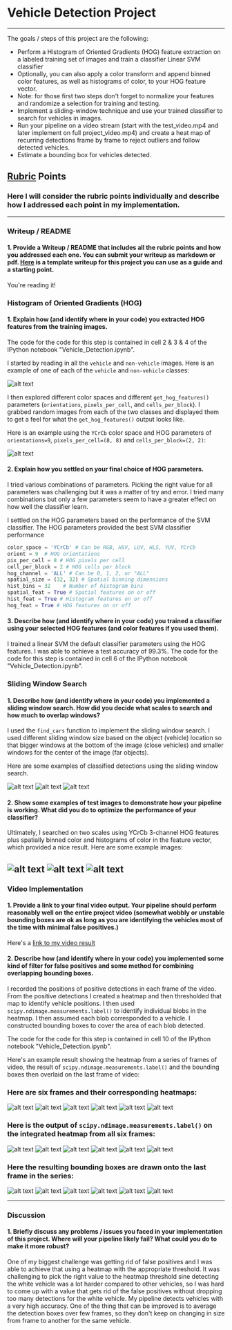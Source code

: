 # **Vehicle Detection Project**
---

The goals / steps of this project are the following:

* Perform a Histogram of Oriented Gradients (HOG) feature extraction on a labeled training set of images and train a classifier Linear SVM classifier
* Optionally, you can also apply a color transform and append binned color features, as well as histograms of color, to your HOG feature vector. 
* Note: for those first two steps don't forget to normalize your features and randomize a selection for training and testing.
* Implement a sliding-window technique and use your trained classifier to search for vehicles in images.
* Run your pipeline on a video stream (start with the test_video.mp4 and later implement on full project_video.mp4) and create a heat map of recurring detections frame by frame to reject outliers and follow detected vehicles.
* Estimate a bounding box for vehicles detected.

[//]: # (Image References)
[image1]: ./examples/car_not_car.JPG
[image2]: ./examples/HOG_example.jpg
[image3]: ./examples/sliding_windows_1.jpg
[image4]: ./examples/sliding_windows_2.jpg
[image5]: ./examples/sliding_windows_3.jpg
[image6]: ./examples/sliding_windows_4.jpg
[image7]: ./examples/sliding_windows_5.jpg
[image8]: ./examples/sliding_windows_6.jpg
[image9]: ./examples/bboxes_and_heat_1.jpg
[image10]: ./examples/bboxes_and_heat_2.jpg
[image11]: ./examples/bboxes_and_heat_3.jpg
[image12]: ./examples/bboxes_and_heat_4.jpg
[image13]: ./examples/bboxes_and_heat_5.jpg
[image14]: ./examples/bboxes_and_heat_6.jpg
[image15]: ./examples/labels_map_1.jpg
[image16]: ./examples/labels_map_2.jpg
[image17]: ./examples/labels_map_3.jpg
[image18]: ./examples/labels_map_4.jpg
[image19]: ./examples/labels_map_5.jpg
[image20]: ./examples/labels_map_6.jpg
[image21]: ./examples/output_bboxes_1.jpg
[image22]: ./examples/output_bboxes_2.jpg
[image23]: ./examples/output_bboxes_3.jpg
[image24]: ./examples/output_bboxes_4.jpg
[image25]: ./examples/output_bboxes_5.jpg
[image26]: ./examples/output_bboxes_6.jpg
[video1]: ./project_video_with_lanelines_output.mp4

## [Rubric](https://review.udacity.com/#!/rubrics/513/view) Points
### Here I will consider the rubric points individually and describe how I addressed each point in my implementation.  

---
### Writeup / README

#### 1. Provide a Writeup / README that includes all the rubric points and how you addressed each one.  You can submit your writeup as markdown or pdf.  [Here](https://github.com/udacity/CarND-Vehicle-Detection/blob/master/writeup_template.md) is a template writeup for this project you can use as a guide and a starting point.  

You're reading it!

### Histogram of Oriented Gradients (HOG)

#### 1. Explain how (and identify where in your code) you extracted HOG features from the training images.

The code for the code for this step is contained in cell 2 & 3 & 4 of the IPython notebook "Vehicle_Detection.ipynb".

I started by reading in all the `vehicle` and `non-vehicle` images.  Here is an example of one of each of the `vehicle` and `non-vehicle` classes:

![alt text][image1]

I then explored different color spaces and different `get_hog_features()` parameters (`orientations`, `pixels_per_cell`, and `cells_per_block`).  I grabbed random images from each of the two classes and displayed them to get a feel for what the `get_hog_features()` output looks like.

Here is an example using the `YCrCb` color space and HOG parameters of `orientations=9`, `pixels_per_cell=(8, 8)` and `cells_per_block=(2, 2)`:


![alt text][image2]

#### 2. Explain how you settled on your final choice of HOG parameters.

I tried various combinations of parameters. Picking the right value for all parameters was challenging but it was a matter of try and error. I tried many combinations but only a few parameters seem to have a greater effect on how well the classifier learn. 

I settled on the HOG parameters based on the performance of the SVM classifier. The HOG parameters provided the best SVM classifier performance

```python
color_space = 'YCrCb' # Can be RGB, HSV, LUV, HLS, YUV, YCrCb
orient = 9  # HOG orientations
pix_per_cell = 8 # HOG pixels per cell
cell_per_block = 2 # HOG cells per block
hog_channel = 'ALL' # Can be 0, 1, 2, or "ALL"
spatial_size = (32, 32) # Spatial binning dimensions
hist_bins = 32    # Number of histogram bins
spatial_feat = True # Spatial features on or off
hist_feat = True # Histogram features on or off
hog_feat = True # HOG features on or off
```

#### 3. Describe how (and identify where in your code) you trained a classifier using your selected HOG features (and color features if you used them).

I trained a linear SVM the default classifier parameters using the HOG features. I was able to achieve a test accuracy of 99.3%. The code for the code for this step is contained in cell 6 of the IPython notebook "Vehicle_Detection.ipynb".

### Sliding Window Search

#### 1. Describe how (and identify where in your code) you implemented a sliding window search.  How did you decide what scales to search and how much to overlap windows?

I used the `find_cars` function to implement the sliding window search. I used different sliding window size based on the object (vehicle) location so that bigger windows at the bottom of the image (close vehicles) and smaller windows for the center of the image (far objects). 

Here are some examples of classified detections using the sliding window search.

![alt text][image3]
![alt text][image4]
![alt text][image5]

#### 2. Show some examples of test images to demonstrate how your pipeline is working.  What did you do to optimize the performance of your classifier?

Ultimately, I searched on two scales using YCrCb 3-channel HOG features plus spatially binned color and histograms of color in the feature vector, which provided a nice result.  Here are some example images:

![alt text][image6]
![alt text][image7]
![alt text][image8]
---

### Video Implementation

#### 1. Provide a link to your final video output.  Your pipeline should perform reasonably well on the entire project video (somewhat wobbly or unstable bounding boxes are ok as long as you are identifying the vehicles most of the time with minimal false positives.)
Here's a [link to my video result](./project_video_with_lanelines_output.mp4)


#### 2. Describe how (and identify where in your code) you implemented some kind of filter for false positives and some method for combining overlapping bounding boxes.

I recorded the positions of positive detections in each frame of the video.  From the positive detections I created a heatmap and then thresholded that map to identify vehicle positions.  I then used `scipy.ndimage.measurements.label()` to identify individual blobs in the heatmap.  I then assumed each blob corresponded to a vehicle.  I constructed bounding boxes to cover the area of each blob detected.  

The code for the code for this step is contained in cell 10 of the IPython notebook "Vehicle_Detection.ipynb".

Here's an example result showing the heatmap from a series of frames of video, the result of `scipy.ndimage.measurements.label()` and the bounding boxes then overlaid on the last frame of video:

### Here are six frames and their corresponding heatmaps:

![alt text][image9]
![alt text][image10]
![alt text][image11]
![alt text][image12]
![alt text][image13]
![alt text][image14]

### Here is the output of `scipy.ndimage.measurements.label()` on the integrated heatmap from all six frames:
![alt text][image15]
![alt text][image16]
![alt text][image17]
![alt text][image18]
![alt text][image19]
![alt text][image20]

### Here the resulting bounding boxes are drawn onto the last frame in the series:
![alt text][image21]
![alt text][image22]
![alt text][image23]
![alt text][image24]
![alt text][image25]
![alt text][image26]



---

### Discussion

#### 1. Briefly discuss any problems / issues you faced in your implementation of this project.  Where will your pipeline likely fail?  What could you do to make it more robust?

One of my biggest challenge was getting rid of false positives and I was able to achieve that using a heatmap with the appropriate threshold. It was challenging to pick the right value to the heatmap threshold sine detecting the white vehicle was a lot harder compared to other vehicles, so I was hard to come up with a value that gets rid of the false positives without dropping too many detections for the white vehicle. My pipeline detects vehicles with a very high accuracy. One of the thing that can be improved is to average the detection boxes over few frames, so they don't keep on changing in size from frame to another for the same vehicle.
